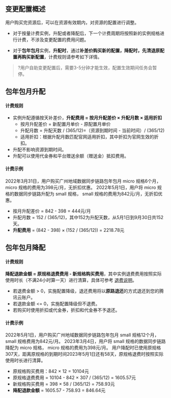 ## 变更配置概述

用户购买完资源后，可以在资源有效期内，对资源的配置进行调整。 

- 对于按量计费实例，升配或者降配后，下一个计费周期将按照新的实例规格进行计费，不涉及变更配置的费用问题。

- 对于**包年包月**实例，**升配时**，通过**补差价购买新的配置，降配时，先清退原配置再购买新配置**，计费规则请参考如下详情。

> ?用户自助变更配置后，需要3-5分钟才能生效，配置生效期间任务会暂停。

## 包年包月升配

#### 计费规则
- 实例升配遵循按天补差价，**升配费用 = 按月升配差价 × 升配月数 × 适用折扣**
  - 按月升配差价 = 新配置月单价 - 原配置月单价
  - 升配月数 = 升配天数 / (365/12)=（资源到期时间 - 当前时间）/ (365/12)
  - 适用折扣：根据升配月数匹配官网适用折扣，其中折扣为官网生效的折扣。
- 升配不影响资源到期时间。
- 升配可以使用代金券和平台赠送余额（赠送金）抵扣费用。

#### 计费示例
2022年3月31日，用户购买广州地域数据同步链路包年包月 micro 规格6个月，micro 规格的费用为398元/月，无折扣优惠。
2022年5月1日，用户将 micro 规格的数据同步链路升配为 small 规格， small 规格的费用为842元/月，无折扣优惠。

- 按月升配差价 = 842 - 398 = 444元/月
- 升配月数 = 152 / (365/12)，其中152为升配天数，从5月1日到9月30日共152天。
- **升配费用** = (842 - 398) × (152 / (365/12)) = 2218.78元

## 包年包月降配

#### 计费规则

**降配退款金额 = 原规格退费费用 - 新规格购买费用**，其中实例退费费用按照实际使用时长（不满24小时算一天）进行清算，具体可参考 [退费说明](https://cloud.tencent.com/document/product/571/40536)。

- 若退费金额 > 0，实施配置降级，退还费用将以**原路退还**的方式退还到您的腾讯云账户。
- 若退款金额 <= 0，实施配置降级但不退费。
- 若购买时使用折扣或代金券，折扣和代金券不予退还。

#### 计费示例

2022年5月1日，用户购买广州地域数据同步链路包年包月 small 规格12个月，small 规格费用为842元/月。
2023年3月4日，用户将 small 规格的数据同步链路降配为 micro 规格， micro 规格的费用为398元/月。
用户降配时已使用原规格307天，距离原规格的到期时间2023年5月1日还有58天，原规格退费时按照实际使用时长进行清算。

- 原规格购买费用：842 × 12 = 10104元
- 原规格退费费用 = 10104 - 842 × 307 / (365/12)  = 1605.57元
- 新规格购买费用 = 398 × 58 / (365/12)  = 758.93元
- **降配退款金额** = 1605.57 -  758.93 = 846.64元

